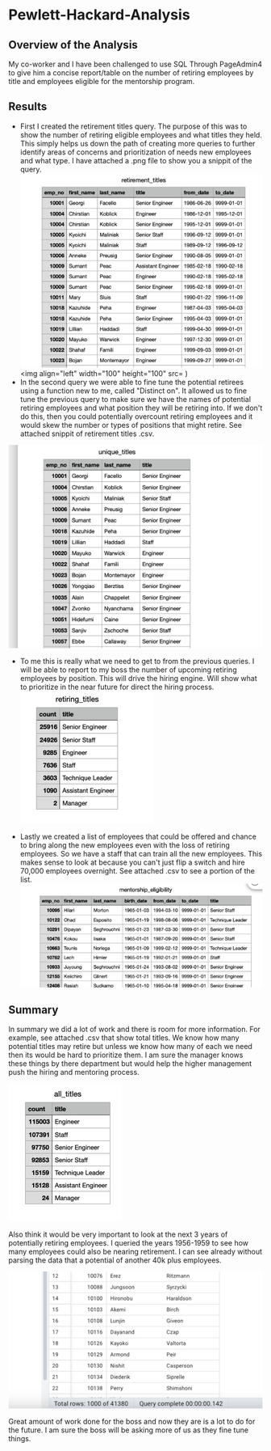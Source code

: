 # Pewlett-Hackard-Analysis

## Overview of the Analysis

My co-worker and I have been challenged to use SQL Through PageAdmin4 to give him a concise report/table on the number of retiring employees by title and employees eligible for the mentorship program.

## Results

* First I created the retirement titles query. The purpose of this was to show the number of retiring eligible employees and what titles they held.  This simply helps us down the path of creating more queries to further identify areas of concerns and prioritization of needs new employees and what type. I have attached a .png file to show you a snippit of the query.
![retirement_titles.png](https://github.com/fatkid2x4/Pewlett-Hackard-Analysis/blob/main/Retirement%20Titles.png) <img align="left" width="100" height="100" src= 
) 
* In the second query we were able to fine tune the potential retirees using a function new to me, called "Distinct on".  It allowed us to fine tune the previous query to make sure we have the names of potential retiring employees and what position they will be retiring into.  If we don't do this, then you could potentially overcount retiring employees and it would skew the number or types of positions that might retire.  See attached snippit of retirement titles .csv.

![unique_titles.png](https://github.com/fatkid2x4/Pewlett-Hackard-Analysis/blob/main/Unique%20Titles.png) 
* To me this is really what we need to get to from the previous queries.  I will be able to report to my boss the number of upcoming retiring employees by position.  This will drive the hiring engine.  Will show what to prioritize in the near future for direct the hiring process.  
![retiring_titles.png](https://github.com/fatkid2x4/Pewlett-Hackard-Analysis/blob/main/Retiring%20Titles.png)

* Lastly we created a list of employees that could be offered and chance to bring along the new employees even with the loss of retiring employees.  So we have a staff that can train all the new employees.  This makes sense to look at because you can't just flip a switch and hire 70,000 employees overnight.  See attached .csv to see a portion of the list.
![mentorship_eligibility.png](https://github.com/fatkid2x4/Pewlett-Hackard-Analysis/blob/main/Mentorship%20Eligibility.png) 

## Summary

In summary we did a lot of work and there is room for more information.  For example, see attached .csv that show total titles. We know how many potential titles may retire but unless we know how many of each we need then its would be hard to prioritize them.  I am sure the manager knows these things by there department but would help the higher management push the hiring and mentoring process.

![all.titles](https://github.com/fatkid2x4/Pewlett-Hackard-Analysis/blob/main/all%20titles.png)

Also think it would be very important to look at the next 3 years of potentially retiring employees.  I queried the years 1956-1959 to see how many employees could also be nearing retirement.  I can see already without parsing the data that a potential of another 40k plus employees.

![next_three](https://github.com/fatkid2x4/Pewlett-Hackard-Analysis/blob/main/Next%20Three.png)

Great amount of work done for the boss and now they are is a lot to do for the future.  I am sure the boss will be asking more of us as they fine tune things.

